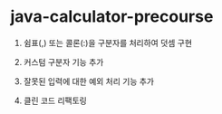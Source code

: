 # java-calculator-precourse

1. 쉼표(,) 또는 콜론(:)을 구분자를 처리하여 덧셈 구현

2. 커스텀 구분자 기능 추가

3. 잘못된 입력에 대한 예외 처리 기능 추가

4. 클린 코드 리팩토링